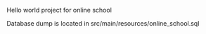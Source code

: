 Hello world project for online school

Database dump is located in src/main/resources/online_school.sql
